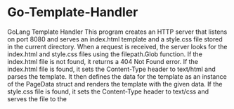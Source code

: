 # Go-Template-Handler
GoLang Template Handler
This program creates an HTTP server that listens on port 8080 and serves an index.html template and a style.css file stored in the current directory. When a request is received, the server looks for the index.html and style.css files using the filepath.Glob function. If the index.html file is not found, it returns a 404 Not Found error. If the index.html file is found, it sets the Content-Type header to text/html and parses the template. It then defines the data for the template as an instance of the PageData struct and renders the template with the given data. If the style.css file is found, it sets the Content-Type header to text/css and serves the file to the
